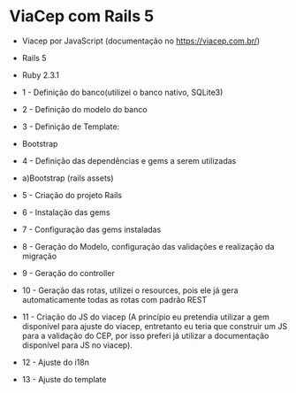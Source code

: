 # ViaCep com Rails 5

* Viacep por JavaScript (documentação no https://viacep.com.br/)
* Rails 5
* Ruby 2.3.1

* 1 - Definição do banco(utilizei o banco nativo, SQLite3)
* 2 - Definição do modelo do banco
* 3 - Definição de Template:
*   Bootstrap
* 4 - Definição das dependências e gems a serem utilizadas
*  a)Bootstrap (rails assets)
* 5 - Criação do projeto Rails
* 6 - Instalação das gems
* 7 - Configuração das gems instaladas
* 8 - Geração do Modelo, configuração das validações e realização da migração
* 9 - Geração do controller
* 10 - Geração das rotas, utilizei o resources, pois ele já gera automaticamente todas as rotas com padrão REST
* 11 - Criação do JS do viacep (A princípio eu pretendia utilizar a gem disponível para ajuste do viacep, entretanto eu teria que construir um JS para a validação do CEP, por isso preferi já utilizar a documentação disponível para JS no viacep).
* 12 - Ajuste do i18n
* 13 - Ajuste do template
